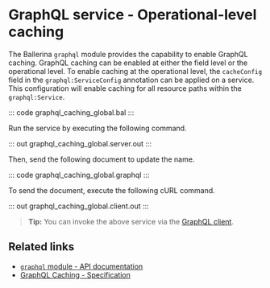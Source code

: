 # GraphQL service - Operational-level caching

The Ballerina `graphql` module provides the capability to enable GraphQL caching. GraphQL caching can be enabled at either the field level or the operational level. To enable caching at the operational level, the `cacheConfig` field in the `graphql:ServiceConfig` annotation can be applied on a service. This configuration will enable caching for all resource paths within the `graphql:Service`.

::: code graphql_caching_global.bal :::

Run the service by executing the following command.

::: out graphql_caching_global.server.out :::

Then, send the following document to update the name.

::: code graphql_caching_global.graphql :::

To send the document, execute the following cURL command.

::: out graphql_caching_global.client.out :::

>**Tip:** You can invoke the above service via the [GraphQL client](/learn/by-example/graphql-client-query-endpoint/).

## Related links
- [`graphql` module - API documentation](https://lib.ballerina.io/ballerina/graphql/latest)
- [GraphQL Caching - Specification](/spec/graphql/#107-caching)

